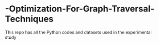 # -Optimization-For-Graph-Traversal-Techniques
This repo has all the Python codes and datasets used in the experimental study
